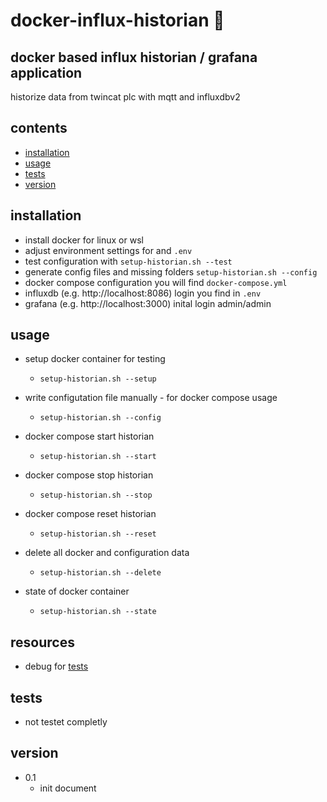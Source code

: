 # docker-influx-historian :whale:

## docker based influx historian / grafana  application

historize data from twincat plc with mqtt and influxdbv2

## contents
* [installation](#installation)
* [usage](#usage)
* [tests](#tests)
* [version](#version)

## installation
* install docker for linux or wsl
* adjust environment settings for and `.env`
* test configuration with `setup-historian.sh --test`
* generate config files and missing folders `setup-historian.sh --config`
* docker compose configuration you will find `docker-compose.yml` 
* influxdb (e.g. http://localhost:8086) login you find in `.env`
* grafana (e.g. http://localhost:3000) inital login admin/admin

## usage
* setup docker container for testing
  - `setup-historian.sh --setup`

* write configutation file manually - for docker compose usage
  - `setup-historian.sh --config`
  
* docker compose start historian
  - `setup-historian.sh --start`

* docker compose stop historian
  - `setup-historian.sh --stop`

* docker compose reset historian
  - `setup-historian.sh --reset`

* delete all docker and configuration data
  - `setup-historian.sh --delete`

* state of docker container
  - `setup-historian.sh --state`

## resources
* debug for [tests](debug/)

## tests
* not testet completly

## version
* 0.1
  - init document
